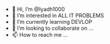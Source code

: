 - 👋 Hi, I’m @Iyadh1000
- 👀 I’m interested in ALL IT PROBLEMS
- 🌱 I’m currently learning DEVLOP 
- 💞️ I’m looking to collaborate on ...
- 📫 How to reach me ...

<!---
Iyadh1000/Iyadh1000 is a ✨ special ✨ repository because its `README.md` (this file) appears on your GitHub profile.
You can click the Preview link to take a look at your changes.
--->
